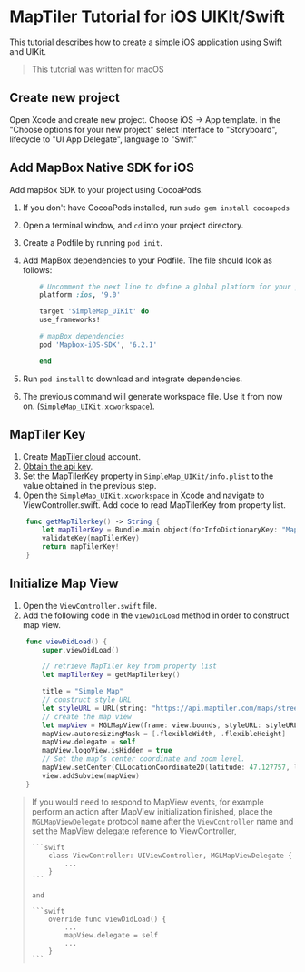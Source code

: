 # MapTiler Tutorial for iOS UIKIt/Swift

This tutorial describes how to create a simple iOS application using Swift and UIKit.

> This tutorial was written for macOS

## Create new project

Open Xcode and create new project. Choose iOS -> App template. In the "Choose options for your new project" select Interface to "Storyboard", lifecycle to "UI App Delegate", language to "Swift"

## Add MapBox Native SDK for iOS

Add mapBox SDK to your project using CocoaPods.

1. If you don't have CocoaPods installed, run `sudo gem install cocoapods`
1. Open a terminal window, and `cd` into your project directory.
1. Create a Podfile by running `pod init`.
1. Add MapBox dependencies to your Podfile. The file should look as follows:

    ```ruby
        # Uncomment the next line to define a global platform for your project
        platform :ios, '9.0'

        target 'SimpleMap_UIKit' do
        use_frameworks!

        # mapBox dependencies
        pod 'Mapbox-iOS-SDK', '6.2.1'	

        end
    ```

1. Run `pod install` to download and integrate dependencies.
1. The previous command will generate workspace file. Use it from now on. (`SimpleMap_UIKit.xcworkspace`).

## MapTiler Key

1. Create [MapTiler cloud](https://www.maptiler.com/cloud/) account.
1. [Obtain the api key](https://cloud.maptiler.com/account/keys).
1. Set the MapTilerKey property in `SimpleMap_UIKit/info.plist` to the value obtained in the previous step.
1. Open the `SimpleMap_UIKit.xcworkspace` in Xcode and navigate to ViewController.swift. Add code to read MapTilerKey from property list.

```swift
    func getMapTilerkey() -> String {
        let mapTilerKey = Bundle.main.object(forInfoDictionaryKey: "MapTilerKey") as? String
        validateKey(mapTilerKey)
        return mapTilerKey!
    }
```

## Initialize Map View

1. Open the `ViewController.swift` file.
1. Add the following code in the `viewDidLoad` method in order to construct map view.

```swift
    func viewDidLoad() {
        super.viewDidLoad()

        // retrieve MapTiler key from property list
        let mapTilerKey = getMapTilerkey()

        title = "Simple Map"
        // construct style URL
        let styleURL = URL(string: "https://api.maptiler.com/maps/streets/style.json?key=\(mapTilerKey)")
        // create the map view
        let mapView = MGLMapView(frame: view.bounds, styleURL: styleURL)
        mapView.autoresizingMask = [.flexibleWidth, .flexibleHeight]
        mapView.delegate = self
        mapView.logoView.isHidden = true
        // Set the map’s center coordinate and zoom level.
        mapView.setCenter(CLLocationCoordinate2D(latitude: 47.127757, longitude: 8.579139), zoomLevel: 10, animated: false)
        view.addSubview(mapView)
    }
```

> If you would need to respond to MapView events, for example perform an action after MapView initialization finished, place the `MGLMapViewDelegate` protocol name after the `ViewController` name and set the MapView delegate reference to ViewController,
> 
>     ```swift
>         class ViewController: UIViewController, MGLMapViewDelegate { 
>             ...
>         }
>     ```
> 
>     and 
> 
>     ```swift
>         override func viewDidLoad() {
>             ...
>             mapView.delegate = self
>             ...
>         }
>     ```
